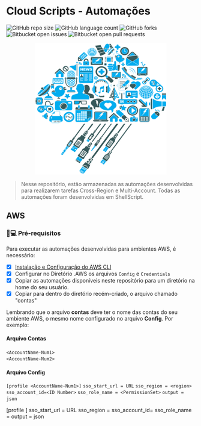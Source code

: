 # Cloud Scripts - Automações

<!---Esses são exemplos. Veja https://shields.io para outras pessoas ou para personalizar este conjunto de escudos. Você pode querer incluir dependências, status do projeto e informações de licença aqui--->

![GitHub repo size](https://img.shields.io/github/repo-size/iuricode/README-template?style=for-the-badge)
![GitHub language count](https://img.shields.io/github/languages/count/iuricode/README-template?style=for-the-badge)
![GitHub forks](https://img.shields.io/github/forks/iuricode/README-template?style=for-the-badge)
![Bitbucket open issues](https://img.shields.io/bitbucket/issues/iuricode/README-template?style=for-the-badge)
![Bitbucket open pull requests](https://img.shields.io/bitbucket/pr-raw/iuricode/README-template?style=for-the-badge)

<p align="center">
  <img src="cloud-img.png" alt="Cloud Computing" style="width: 350px; height: 350px;">
</p>

> Nesse repositório, estão armazenadas as automações desenvolvidas para realizarem tarefas Cross-Region e Multi-Account. Todas as automações foram desenvolvidas em ShellScript.

## AWS
### 🚀💻 Pré-requisitos

Para executar as automações desenvolvidas para ambientes AWS, é necessário:
- [x] [Instalação e Configuração do AWS CLI](https://aws.amazon.com/pt/cli/)
- [x] Configurar no Diretório .AWS os arquivos `Config` e `Credentials`
- [x] Copiar as automações disponíveis neste repositório para um diretório na home do seu usuário.
- [x] Copiar para dentro do diretório recém-criado, o arquivo chamado "contas"

Lembrando que o arquivo <b>contas</b> deve ter o nome das contas do seu ambiente AWS, o mesmo nome configurado no arquivo <b>Config</b>. Por exemplo:

#### Arquivo Contas
`<AccountName-Num1>`<br>
`<AccountName-Num2>`

#### Arquivo Config
`[profile <AccountName-Num1>]`
`sso_start_url = URL`
`sso_region = <region>`
`sso_account_id=<ID Number>`
`sso_role_name = <PermissionSet>`
`output = json`

[profile <AccountName-Num2>]
sso_start_url = URL
sso_region = <region>
sso_account_id=<ID Number>
sso_role_name = <PermissionSet>
output = json